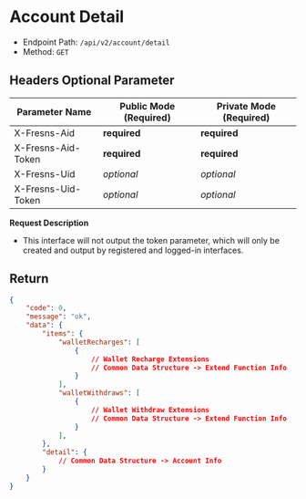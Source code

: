 # Account Detail

- Endpoint Path: `/api/v2/account/detail`
- Method: `GET`

## Headers Optional Parameter

| Parameter Name | Public Mode (Required) | Private Mode (Required) |
| --- | --- | --- |
| X-Fresns-Aid | **required** | **required** |
| X-Fresns-Aid-Token | **required** | **required** |
| X-Fresns-Uid | *optional* | *optional* |
| X-Fresns-Uid-Token | *optional* | *optional* |

**Request Description**

- This interface will not output the token parameter, which will only be created and output by registered and logged-in interfaces.

## Return

```json
{
    "code": 0,
    "message": "ok",
    "data": {
        "items": {
            "walletRecharges": [
                {
                    // Wallet Recharge Extensions
                    // Common Data Structure -> Extend Function Info
                }
            ],
            "walletWithdraws": [
                {
                    // Wallet Withdraw Extensions
                    // Common Data Structure -> Extend Function Info
                }
            ],
        },
        "detail": {
            // Common Data Structure -> Account Info
        }
    }
}
```
